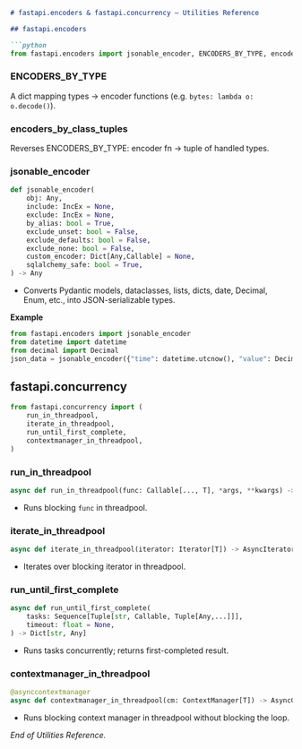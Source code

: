 ```markdown
# fastapi.encoders & fastapi.concurrency — Utilities Reference

## fastapi.encoders

```python
from fastapi.encoders import jsonable_encoder, ENCODERS_BY_TYPE, encoders_by_class_tuples
```

### ENCODERS_BY_TYPE
A dict mapping types → encoder functions (e.g. `bytes: lambda o: o.decode()`).

### encoders_by_class_tuples
Reverses ENCODERS_BY_TYPE: encoder fn → tuple of handled types.

### jsonable_encoder
```python
def jsonable_encoder(
    obj: Any,
    include: IncEx = None,
    exclude: IncEx = None,
    by_alias: bool = True,
    exclude_unset: bool = False,
    exclude_defaults: bool = False,
    exclude_none: bool = False,
    custom_encoder: Dict[Any,Callable] = None,
    sqlalchemy_safe: bool = True,
) -> Any
```
- Converts Pydantic models, dataclasses, lists, dicts, date, Decimal, Enum, etc., into JSON-serializable types.

**Example**
```python
from fastapi.encoders import jsonable_encoder
from datetime import datetime
from decimal import Decimal
json_data = jsonable_encoder({"time": datetime.utcnow(), "value": Decimal("1.23")})
```

## fastapi.concurrency

```python
from fastapi.concurrency import (
    run_in_threadpool,
    iterate_in_threadpool,
    run_until_first_complete,
    contextmanager_in_threadpool,
)
```

### run_in_threadpool
```python
async def run_in_threadpool(func: Callable[..., T], *args, **kwargs) -> T
```
- Runs blocking `func` in threadpool.

### iterate_in_threadpool
```python
async def iterate_in_threadpool(iterator: Iterator[T]) -> AsyncIterator[T]
```
- Iterates over blocking iterator in threadpool.

### run_until_first_complete
```python
async def run_until_first_complete(
    tasks: Sequence[Tuple[str, Callable, Tuple[Any,...]]],
    timeout: float = None,
) -> Dict[str, Any]
```
- Runs tasks concurrently; returns first-completed result.

### contextmanager_in_threadpool
```python
@asynccontextmanager
async def contextmanager_in_threadpool(cm: ContextManager[T]) -> AsyncGenerator[T,None]
```
- Runs blocking context manager in threadpool without blocking the loop.

_End of Utilities Reference._
```